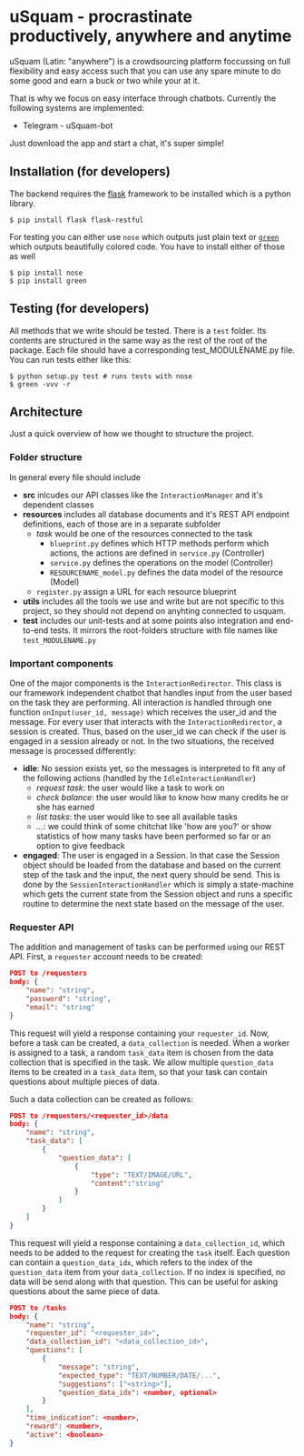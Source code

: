 # uSquam - procrastinate productively, anywhere and anytime

uSquam (Latin: "anywhere") is a crowdsourcing platform foccussing on full flexibility and 
easy access such that you can use any spare minute to do some good and earn a buck or two 
while your at it. 

That is why we focus on easy interface through chatbots. Currently the following systems
are implemented: 

* Telegram - uSquam-bot

Just download the app and start a chat, it's super simple!

## Installation (for developers)
The backend requires the [flask](http://flask.pocoo.org) framework to be installed which is
a python library. 

```shell
$ pip install flask flask-restful
```

For testing you can either use ```nose``` which outputs just plain text or 
[```green```](https://github.com/CleanCut/green) which 
outputs beautifully colored code. You have to install either of those as well 

```shell
$ pip install nose
$ pip install green
```

## Testing (for developers)
All methods that we write should be tested. There is a ```test``` folder. Its contents are 
structured in the same way as the rest of the root of the package. Each file should have a
corresponding test_MODULENAME.py file. You can run tests either like this:

```shell
$ python setup.py test # runs tests with nose
$ green -vvv -r
```

## Architecture

Just a quick overview of how we thought to structure the project. 

### Folder structure
In general every file should include 

* **src** inlcudes our API classes like the `InteractionManager` and it's dependent classes
* **resources** includes all database documents and it's REST API endpoint definitions, each 
of those are in a separate subfolder
    - *task* would be one of the resources connected to the task
        * `blueprint.py` defines which HTTP methods perform which actions, the actions are 
        defined in `service.py` (Controller)
        * `service.py` defines the operations on the model (Controller)
        * `RESOURCENAME_model.py` defines the data model of the resource (Model)
    - `register.py` assign a URL for each resource blueprint
* **utils** includes all the tools we use and write but are not specific to this project, so 
they should not depend on anyhting connected to usquam.
* **test** includes our unit-tests and at some points also integration and end-to-end tests. 
It mirrors the root-folders structure with file names like `test_MODULENAME.py`

### Important components

One of the major components is the `InteractionRedirector`. This class is our framework independent
chatbot that handles input from the user based on the task they are performing. All interaction 
is handled through one function `onInput(user_id, message)` which receives the user_id and the 
message. For every user that interacts with the `InteractionRedirector`, a session is created. Thus,
based on the user_id we can check if the user is engaged in a session already or not. In the two
situations, the received message is processed differently:

* **idle**: No session exists yet, so the messages is interpreted to fit any of the following 
actions (handled by the `IdleInteractionHandler`)
    - *request task*: the user would like a task to work on
    - *check balance*: the user would like to know how many credits he or she has earned
    - *list tasks*: the user would like to see all available tasks
    - *...*: we could think of some chitchat like 'how are you?' or show statistics of how 
    many tasks have been performed so far or an option to give feedback 
* **engaged**: The user is engaged in a Session. In that case the Session object should be 
loaded from the database and based on the current step of the task and the input, the next
query should be send. This is done by the `SessionInteractionHandler` which is simply a 
state-machine which gets the current state from the Session object and runs a specific 
routine to determine the next state based on the message of the user.

### Requester API
The addition and management of tasks can be performed using our REST API. 
First, a `requester` account needs to be created:
```json
POST to /requesters
body: {
    "name": "string",
    "password": "string",
    "email": "string"
}
```
This request will yield a response containing your `requester_id`. 
Now, before a task can be created, a `data_collection` is needed. When a worker is assigned to a task,
  a random `task_data` item is chosen from the data collection that is specified in the task.
  We allow multiple `question_data` items to be created in a `task_data` item, 
  so that your task can contain questions about multiple pieces of data.
  
Such a data collection can be created as follows:
```json
POST to /requesters/<requester_id>/data
body: {
    "name": "string",
    "task_data": [
        {
            "question_data": [
                {
                    "type": "TEXT/IMAGE/URL",
                    "content":"string"
                }
            ]
        }
    ]
}
```

This request will yield a response containing a `data_collection_id`, which needs to be added to the request
for creating the `task` itself. Each question can contain a `question_data_idx`, 
which refers to the index of the `question_data` item from your `data_collection`. If no index is specified,
no data will be send along with that question. This can be useful for asking questions about the same
piece of data.
```json
POST to /tasks
body: {
	"name": "string",
	"requester_id": "<requester_id>",
	"data_collection_id": "<data_collection_id>",
	"questions": [
		{
			"message": "string",
			"expected_type": "TEXT/NUMBER/DATE/...",
			"suggestions": ["<string>"],
			"question_data_idx": <number, optional>
		}
	],
	"time_indication": <number>,
	"reward": <number>,
	"active": <boolean>
}
```
